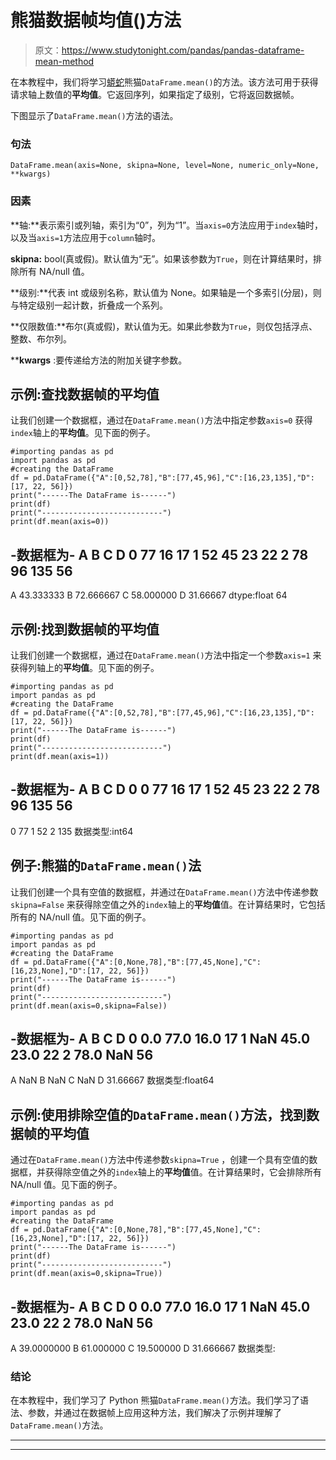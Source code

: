 # 熊猫数据帧均值()方法

> 原文：<https://www.studytonight.com/pandas/pandas-dataframe-mean-method>

在本教程中，我们将学习[蟒蛇](https://www.studytonight.com/python/getting-started-with-python)熊猫`DataFrame.mean()`的方法。该方法可用于获得请求轴上数值的**平均值**。它返回序列，如果指定了级别，它将返回数据帧。

下图显示了`DataFrame.mean()`方法的语法。

### 句法

```
DataFrame.mean(axis=None, skipna=None, level=None, numeric_only=None, **kwargs)
```

### 因素

**轴:**表示索引或列轴，索引为“0”，列为“1”。当`axis=0`方法应用于`index`轴时，以及当`axis=1`方法应用于`column`轴时。

**skipna:** bool(真或假)。默认值为“无”。如果该参数为`True`，则在计算结果时，排除所有 NA/null 值。

**级别:**代表 int 或级别名称，默认值为 None。如果轴是一个多索引(分层)，则与特定级别一起计数，折叠成一个系列。

**仅限数值:**布尔(真或假)，默认值为无。如果此参数为`True`，则仅包括浮点、整数、布尔列。

****kwargs** :要传递给方法的附加关键字参数。

## 示例:查找数据帧的**平均值**

让我们创建一个数据框，通过在`DataFrame.mean()`方法中指定参数`axis=0` 获得`index`轴上的**平均值**。见下面的例子。

```
#importing pandas as pd
import pandas as pd
#creating the DataFrame
df = pd.DataFrame({"A":[0,52,78],"B":[77,45,96],"C":[16,23,135],"D":[17, 22, 56]}) 
print("------The DataFrame is------")
print(df)
print("---------------------------")
print(df.mean(axis=0))
```

-数据框为-
A B C D
0 77 16 17
1 52 45 23 22
2 78 96 135 56
-
A 43.333333
B 72.666667
C 58.000000
D 31.66667
dtype:float 64

## 示例:找到数据帧的**平均值**

让我们创建一个数据框，通过在`DataFrame.mean()`方法中指定一个参数`axis=1` 来获得列轴上的**平均值**。见下面的例子。

```
#importing pandas as pd
import pandas as pd
#creating the DataFrame
df = pd.DataFrame({"A":[0,52,78],"B":[77,45,96],"C":[16,23,135],"D":[17, 22, 56]}) 
print("------The DataFrame is------")
print(df)
print("---------------------------")
print(df.mean(axis=1))
```

-数据框为-
A B C D
0 0 77 16 17
1 52 45 23 22
2 78 96 135 56
-
0 77
1 52
2 135
数据类型:int64

## 例子:熊猫的`DataFrame.mean()`法

让我们创建一个具有空值的数据框，并通过在`DataFrame.mean()`方法中传递参数`skipna=False` 来获得除空值之外的`index`轴上的**平均值**值。在计算结果时，它包括所有的 NA/null 值。见下面的例子。

```
#importing pandas as pd
import pandas as pd
#creating the DataFrame
df = pd.DataFrame({"A":[0,None,78],"B":[77,45,None],"C":[16,23,None],"D":[17, 22, 56]}) 
print("------The DataFrame is------")
print(df)
print("---------------------------")
print(df.mean(axis=0,skipna=False))
```

-数据框为-
A B C D
0 0.0 77.0 16.0 17
1 NaN 45.0 23.0 22
2 78.0 NaN 56
-
A NaN
B NaN
C NaN
D 31.66667
数据类型:float64

## 示例:使用排除空值的`DataFrame.mean()`方法，找到数据帧的**平均值**

通过在`DataFrame.mean()`方法中传递参数`skipna=True` ，创建一个具有空值的数据框，并获得除空值之外的`index`轴上的**平均值**值。在计算结果时，它会排除所有 NA/null 值。见下面的例子。

```
#importing pandas as pd
import pandas as pd
#creating the DataFrame
df = pd.DataFrame({"A":[0,None,78],"B":[77,45,None],"C":[16,23,None],"D":[17, 22, 56]}) 
print("------The DataFrame is------")
print(df)
print("---------------------------")
print(df.mean(axis=0,skipna=True))
```

-数据框为-
A B C D
0 0.0 77.0 16.0 17
1 NaN 45.0 23.0 22
2 78.0 NaN 56
-
A 39.0000000
B 61.000000
C 19.500000
D 31.666667
数据类型:

### 结论

在本教程中，我们学习了 Python 熊猫`DataFrame.mean()`方法。我们学习了语法、参数，并通过在数据帧上应用这种方法，我们解决了示例并理解了 `DataFrame.mean()`方法。

* * *

* * *